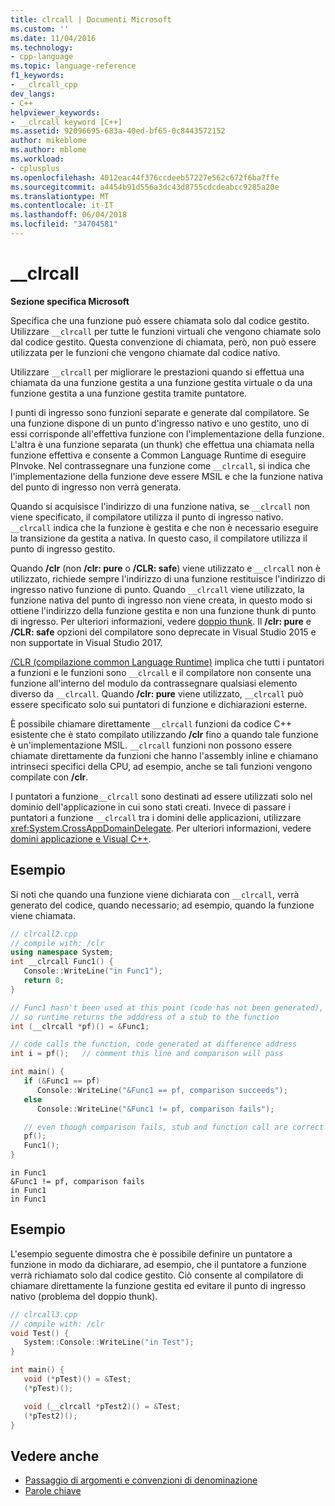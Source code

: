 ```yaml
---
title: clrcall | Documenti Microsoft
ms.custom: ''
ms.date: 11/04/2016
ms.technology:
- cpp-language
ms.topic: language-reference
f1_keywords:
- __clrcall_cpp
dev_langs:
- C++
helpviewer_keywords:
- __clrcall keyword [C++]
ms.assetid: 92096695-683a-40ed-bf65-0c8443572152
author: mikeblome
ms.author: mblome
ms.workload:
- cplusplus
ms.openlocfilehash: 4012eac44f376ccdeeb57227e562c672f6ba7ffe
ms.sourcegitcommit: a4454b91d556a3dc43d8755cdcdeabcc9285a20e
ms.translationtype: MT
ms.contentlocale: it-IT
ms.lasthandoff: 06/04/2018
ms.locfileid: "34704581"
---
```

# <a name="clrcall"></a>__clrcall

**Sezione specifica Microsoft**

Specifica che una funzione può essere chiamata solo dal codice gestito.  Utilizzare `__clrcall` per tutte le funzioni virtuali che vengono chiamate solo dal codice gestito. Questa convenzione di chiamata, però, non può essere utilizzata per le funzioni che vengono chiamate dal codice nativo.

Utilizzare `__clrcall` per migliorare le prestazioni quando si effettua una chiamata da una funzione gestita a una funzione gestita virtuale o da una funzione gestita a una funzione gestita tramite puntatore.

I punti di ingresso sono funzioni separate e generate dal compilatore. Se una funzione dispone di un punto d'ingresso nativo e uno gestito, uno di essi corrisponde all'effettiva funzione con l'implementazione della funzione. L'altra è una funzione separata (un thunk) che effettua una chiamata nella funzione effettiva e consente a Common Language Runtime di eseguire PInvoke. Nel contrassegnare una funzione come `__clrcall`, si indica che l'implementazione della funzione deve essere MSIL e che la funzione nativa del punto di ingresso non verrà generata.

Quando si acquisisce l'indirizzo di una funzione nativa, se `__clrcall` non viene specificato, il compilatore utilizza il punto di ingresso nativo. `__clrcall` indica che la funzione è gestita e che non è necessario eseguire la transizione da gestita a nativa. In questo caso, il compilatore utilizza il punto di ingresso gestito.

Quando **/clr** (non **/clr: pure** o **/CLR: safe**) viene utilizzato e `__clrcall` non è utilizzato, richiede sempre l'indirizzo di una funzione restituisce l'indirizzo di ingresso nativo funzione di punto. Quando `__clrcall` viene utilizzato, la funzione nativa del punto di ingresso non viene creata, in questo modo si ottiene l'indirizzo della funzione gestita e non una funzione thunk di punto di ingresso. Per ulteriori informazioni, vedere [doppio thunk](../dotnet/double-thunking-cpp.md). Il **/clr: pure** e **/CLR: safe** opzioni del compilatore sono deprecate in Visual Studio 2015 e non supportate in Visual Studio 2017.

[/CLR (compilazione common Language Runtime)](../build/reference/clr-common-language-runtime-compilation.md) implica che tutti i puntatori a funzioni e le funzioni sono `__clrcall` e il compilatore non consente una funzione all'interno del modulo da contrassegnare qualsiasi elemento diverso da `__clrcall`. Quando **/clr: pure** viene utilizzato, `__clrcall` può essere specificato solo sui puntatori di funzione e dichiarazioni esterne.

È possibile chiamare direttamente `__clrcall` funzioni da codice C++ esistente che è stato compilato utilizzando **/clr** fino a quando tale funzione è un'implementazione MSIL. `__clrcall` funzioni non possono essere chiamate direttamente da funzioni che hanno l'assembly inline e chiamano intrinseci specifici della CPU, ad esempio, anche se tali funzioni vengono compilate con **/clr**.

I puntatori a funzione`__clrcall` sono destinati ad essere utilizzati solo nel dominio dell'applicazione in cui sono stati creati.  Invece di passare i puntatori a funzione `__clrcall` tra i domini delle applicazioni, utilizzare <xref:System.CrossAppDomainDelegate>. Per ulteriori informazioni, vedere [domini applicazione e Visual C++](../dotnet/application-domains-and-visual-cpp.md).

## <a name="example"></a>Esempio

Si noti che quando una funzione viene dichiarata con `__clrcall`, verrà generato del codice, quando necessario; ad esempio, quando la funzione viene chiamata.

```cpp
// clrcall2.cpp
// compile with: /clr
using namespace System;
int __clrcall Func1() {
   Console::WriteLine("in Func1");
   return 0;
}

// Func1 hasn't been used at this point (code has not been generated),
// so runtime returns the adddress of a stub to the function
int (__clrcall *pf)() = &Func1;

// code calls the function, code generated at difference address
int i = pf();   // comment this line and comparison will pass

int main() {
   if (&Func1 == pf)
      Console::WriteLine("&Func1 == pf, comparison succeeds");
   else
      Console::WriteLine("&Func1 != pf, comparison fails");

   // even though comparison fails, stub and function call are correct
   pf();
   Func1();
}
```

```Output
in Func1
&Func1 != pf, comparison fails
in Func1
in Func1
```

## <a name="example"></a>Esempio

L'esempio seguente dimostra che è possibile definire un puntatore a funzione in modo da dichiarare, ad esempio, che il puntatore a funzione verrà richiamato solo dal codice gestito. Ciò consente al compilatore di chiamare direttamente la funzione gestita ed evitare il punto di ingresso nativo (problema del doppio thunk).

```cpp
// clrcall3.cpp
// compile with: /clr
void Test() {
   System::Console::WriteLine("in Test");
}

int main() {
   void (*pTest)() = &Test;
   (*pTest)();

   void (__clrcall *pTest2)() = &Test;
   (*pTest2)();
}
```

## <a name="see-also"></a>Vedere anche

- [Passaggio di argomenti e convenzioni di denominazione](../cpp/argument-passing-and-naming-conventions.md)
- [Parole chiave](../cpp/keywords-cpp.md)

